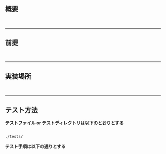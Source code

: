 <!-- タイトル -->
# 

## 概要

<br>

---

## 前提

<br>

---

## 実装場所

<br>

---

## テスト方法

**テストファイル or テストディレクトリは以下のとおりとする**

<!-- ./tests/以降を記載してね -->
```

./tests/

```

**テスト手順は以下の通りとする**

```bash


```
